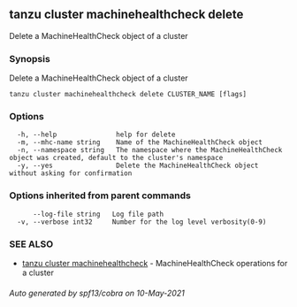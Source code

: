 ## tanzu cluster machinehealthcheck delete

Delete a MachineHealthCheck object of a cluster

### Synopsis

Delete a MachineHealthCheck object of a cluster

```
tanzu cluster machinehealthcheck delete CLUSTER_NAME [flags]
```

### Options

```
  -h, --help               help for delete
  -m, --mhc-name string    Name of the MachineHealthCheck object
  -n, --namespace string   The namespace where the MachineHealthCheck object was created, default to the cluster's namespace
  -y, --yes                Delete the MachineHealthCheck object without asking for confirmation
```

### Options inherited from parent commands

```
      --log-file string   Log file path
  -v, --verbose int32     Number for the log level verbosity(0-9)
```

### SEE ALSO

* [tanzu cluster machinehealthcheck](tanzu_cluster_machinehealthcheck.md)	 - MachineHealthCheck operations for a cluster

###### Auto generated by spf13/cobra on 10-May-2021
